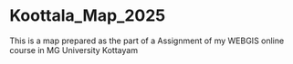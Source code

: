 # Koottala_Map_2025
This is a map prepared as the part of a Assignment of my WEBGIS online course in MG University Kottayam
